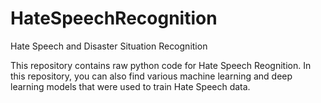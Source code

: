 # HateSpeechRecognition
Hate Speech and Disaster Situation Recognition

This repository contains raw python code for Hate Speech Reognition. In this repository, you can also find various machine learning and deep learning models that were used to train Hate Speech data.
